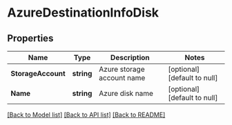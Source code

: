 # AzureDestinationInfoDisk

## Properties
Name | Type | Description | Notes
------------ | ------------- | ------------- | -------------
**StorageAccount** | **string** | Azure storage account name | [optional] [default to null]
**Name** | **string** | Azure disk name | [optional] [default to null]

[[Back to Model list]](../README.md#documentation-for-models) [[Back to API list]](../README.md#documentation-for-api-endpoints) [[Back to README]](../README.md)

